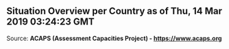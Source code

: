 ## Situation Overview per Country as of Thu, 14 Mar 2019 03:24:23 GMT

Source: **ACAPS (Assessment Capacities Project) - https://www.acaps.org**
